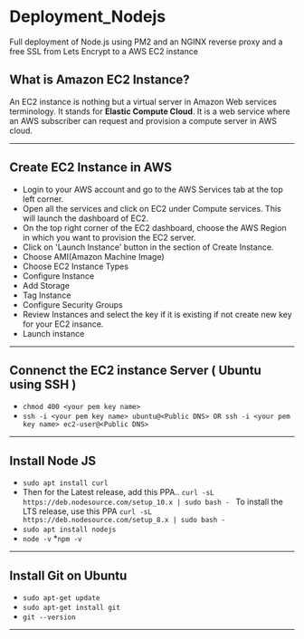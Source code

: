 # Deployment_Nodejs
Full deployment of Node.js using PM2 and an NGINX reverse proxy and a free SSL from Lets Encrypt to a AWS EC2 instance

## What is Amazon EC2 Instance?
An EC2 instance is nothing but a virtual server in Amazon Web services terminology. It stands for **Elastic Compute Cloud**. It is a web service where an AWS subscriber can request and provision a compute server in AWS cloud.

---

## Create EC2 Instance in AWS

* Login to your AWS account and go to the AWS Services tab at the top left corner.
* Open all the services and click on EC2 under Compute services. This will launch the dashboard of EC2.
* On the top right corner of the EC2 dashboard, choose the AWS Region in which you want to provision the EC2 server.
* Click on 'Launch Instance' button in the section of Create Instance.
* Choose AMI(Amazon Machine Image)
* Choose EC2 Instance Types
* Configure Instance
* Add Storage
* Tag Instance
* Configure Security Groups
* Review Instances and select the key if it is existing if not create new key for your EC2 insance.
* Launch instance

---

## Connenct the EC2 instance Server ( Ubuntu using SSH ) 

* ``` chmod 400 <your pem key name> ```
* ```ssh -i <your pem key name> ubuntu@<Public DNS> OR ssh -i <your pem key name> ec2-user@<Public DNS>```

---
  
## Install Node JS

* ```sudo apt install curl```
* Then for the Latest release, add this PPA..
```curl -sL https://deb.nodesource.com/setup_10.x | sudo bash - ```
To install the LTS release, use this PPA
```curl -sL https://deb.nodesource.com/setup_8.x | sudo bash - ```
* ```sudo apt install nodejs```
* ```node -v```
*```npm -v```
---

## Install Git on Ubuntu

* ```sudo apt-get update```
* ```sudo apt-get install git```
* ```git --version```

---

##



